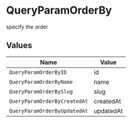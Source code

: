 # QueryParamOrderBy

specify the order


## Values

| Name                         | Value                        |
| ---------------------------- | ---------------------------- |
| `QueryParamOrderByID`        | id                           |
| `QueryParamOrderByName`      | name                         |
| `QueryParamOrderBySlug`      | slug                         |
| `QueryParamOrderByCreatedAt` | createdAt                    |
| `QueryParamOrderByUpdatedAt` | updatedAt                    |